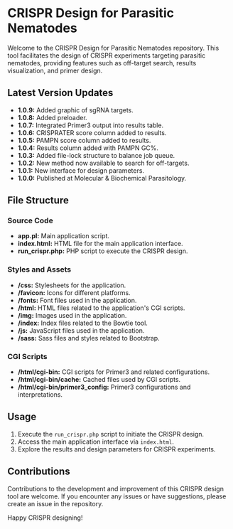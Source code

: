 # CRISPR Design for Parasitic Nematodes

Welcome to the CRISPR Design for Parasitic Nematodes repository. This tool facilitates the design of CRISPR experiments targeting parasitic nematodes, providing features such as off-target search, results visualization, and primer design.

## Latest Version Updates
- **1.0.9:** Added graphic of sgRNA targets.
- **1.0.8:** Added preloader.
- **1.0.7:** Integrated Primer3 output into results table.
- **1.0.6:** CRISPRATER score column added to results.
- **1.0.5:** PAMPN score column added to results.
- **1.0.4:** Results column added with PAMPN GC%.
- **1.0.3:** Added file-lock structure to balance job queue.
- **1.0.2:** New method now available to search for off-targets.
- **1.0.1:** New interface for design parameters.
- **1.0.0:** Published at Molecular & Biochemical Parasitology.

## File Structure

### Source Code
- **app.pl:** Main application script.
- **index.html:** HTML file for the main application interface.
- **run_crispr.php:** PHP script to execute the CRISPR design.

### Styles and Assets
- **/css:** Stylesheets for the application.
- **/favicon:** Icons for different platforms.
- **/fonts:** Font files used in the application.
- **/html:** HTML files related to the application's CGI scripts.
- **/img:** Images used in the application.
- **/index:** Index files related to the Bowtie tool.
- **/js:** JavaScript files used in the application.
- **/sass:** Sass files and styles related to Bootstrap.

### CGI Scripts
- **/html/cgi-bin:** CGI scripts for Primer3 and related configurations.
- **/html/cgi-bin/cache:** Cached files used by CGI scripts.
- **/html/cgi-bin/primer3_config:** Primer3 configurations and interpretations.

## Usage

1. Execute the `run_crispr.php` script to initiate the CRISPR design.
2. Access the main application interface via `index.html`.
3. Explore the results and design parameters for CRISPR experiments.

## Contributions

Contributions to the development and improvement of this CRISPR design tool are welcome. If you encounter any issues or have suggestions, please create an issue in the repository.

Happy CRISPR designing!
